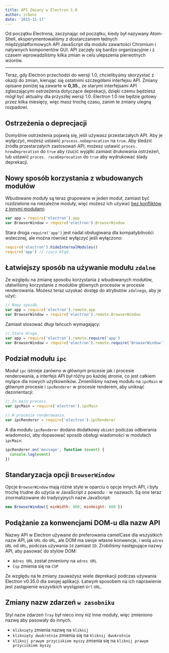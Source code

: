 ```yaml
---
title: API Zmiany w Electron 1.0
author: zcbenz
date: '2015-11-17'
---
```


Od początku Electrona, zaczynając od początku, kiedy był nazywany Atom-Shell, eksperymentowaliśmy z dostarczaniem ładnych międzyplatformowych API JavaScript dla modułu zawartości Chromium i natywnych komponentów GUI. API zaczęły się bardzo organizacyjnie i z czasem wprowadziliśmy kilka zmian w celu ulepszenia pierwotnych wzorów.

---

Teraz, gdy Electron przechodzi do wersji 1.0, chcielibyśmy skorzystać z okazji do zmian, kierując się ostatnimi szczegółami interfejsu API. Zmiany opisane poniżej są zawarte w **0,35.**, ze starymi interfejsami API zgłaszającymi ostrzeżenia dotyczące deprekacji, dzięki czemu będziesz mógł być aktualny dla przyszłej wersji 1.0. Electron 1.0 nie będzie gotowy przez kilka miesięcy, więc masz trochę czasu, zanim te zmiany ulegną rozpadowi.

## Ostrzeżenia o deprecjacji

Domyślnie ostrzeżenia pojawią się, jeśli używasz przestarzałych API. Aby je wyłączyć, możesz ustawić `process.noDeprecation` na `true`. Aby śledzić źródła przestarzałych zastosowań API, możesz ustawić `proces. hrowDeprecation` do `true` aby rzucić wyjątki zamiast drukowania ostrzeżeń, lub ustawić `proces. raceDeprecation` do `true` aby wydrukować ślady deprekacji.

## Nowy sposób korzystania z wbudowanych modułów

Wbudowane moduły są teraz grupowane w jeden moduł, zamiast być rozdzielone na niezależne moduły, więc możesz ich używać [bez konfliktów z innymi modułami](https://github.com/electron/electron/issues/387):

```javascript
var app = require('electron').app
var BrowserWindow = require('electron').BrowserWindow
```

Stara droga `require('app')` jest nadal obsługiwana dla kompatybilności wstecznej, ale można również wyłączyć jeśli wyłączono:

```javascript
require('electron').hideInternalModules()
require('app') // rzuca błąd.
```

## Łatwiejszy sposób na używanie modułu `zdalne`

Ze względu na zmianę sposobu korzystania z wbudowanych modułów, ułatwiliśmy korzystanie z modułów głównych procesów w procesie renderowania. Możesz teraz uzyskać dostęp do atrybutów `zdalnego`, aby je użyć:

```javascript
// Nowy sposób.
var app = require('electron').remote.app
var BrowserWindow = require('electron').remote.BrowserWindow
```

Zamiast stosować długi łańcuch wymagający:

```javascript
// Stara droga.
var app = require('electron').remote.require('app')
var BrowserWindow = require('electron').remote.require('BrowserWindow')
```

## Podział modułu `ipc`

Moduł `ipc` istnieje zarówno w głównym procesie jak i procesie renderowania, a interfejs API był różny po każdej stronie, co jest całkiem mylące dla nowych użytkowników. Zmieniliśmy nazwę modułu na `ipcMain` w głównym procesie i `ipcRenderer` w procesie renderem, aby uniknąć dezorientacji:

```javascript
// In main process.
var ipcMain = require('electron').ipcMain
```

```javascript
// W procesie renderowania.
var ipcRenderer = require('electron').ipcRenderer
```

A dla modułu `ipcRenderer` dodano dodatkowy `obiekt` podczas odbierania wiadomości, aby dopasować sposób obsługi wiadomości w modułach `ipcMain`:

```javascript
ipcRenderer.on('message', function (event) {
  console.log(event)
})
```

## Standaryzacja opcji `BrowserWindow`

Opcje `BrowserWindow` mają różne style w oparciu o opcje innych API, i były trochę trudne do użycia w JavaScript z powodu `-` w nazwach. Są one teraz znormalizowane do tradycyjnych nazw JavaScript:

```javascript
new BrowserWindow({ minWidth: 800, minHeight: 600 })
```

## Podążanie za konwencjami DOM-u dla nazw API

Nazwy API w Electron używane do preferowania camelCase dla wszystkich nazw API, jak `URL` do `URL`, ale DOM ma swoje własne konwencje, i wolą `adres URL` od `URL`, podczas używania `Id` zamiast `ID`. Zrobiliśmy następujące nazwy API, aby pasować do stylów DOM:

* `Adres URL` został zmieniony na `adres URL`
* `Csp` zmienia się na `CSP`

Ze względu na te zmiany zauważysz wiele deprekacji podczas używania Electron v0.35.0 dla swojej aplikacji. Łatwym sposobem na ich naprawienie jest zastąpienie wszystkich wystąpień `Url` `URL`.

## Zmiany nazw zdarzeń `w zasobniku`

Styl nazw zdarzeń `Tray` był nieco inny niż inne moduły, więc zmieniono nazwę aby pasowały do innych.

* `kliknięty` zmienia nazwę na `kliknij`
* `kliknięty dwukrotnie` zmienia się na `kliknij dwukrotnie`
* `kliknij prawym przyciskiem myszy` zmienia się na `kliknij prawym przyciskiem myszy`

